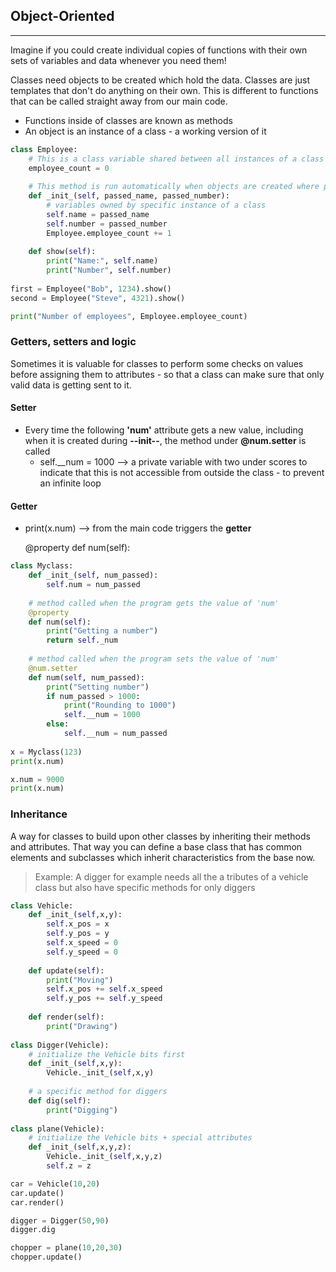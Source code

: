 ## Object-Oriented

------

Imagine if you could create individual copies of functions with their own sets of variables and data whenever you need them!

Classes need objects to be created which hold the data. Classes are just templates that don't do anything on their own. This is different to functions that can be called straight away from our main code.

- Functions inside of classes are known as methods
- An object is an instance of a class - a working version of it

```python
class Employee:
    # This is a class variable shared between all instances of a class to keep track of how many employees created
    employee_count = 0
    
    # This method is run automatically when objects are created where parameters are passed from the main code
    def _init_(self, passed_name, passed_number):
        # variables owned by specific instance of a class
        self.name = passed_name
        self.number = passed_number
        Employee.employee_count += 1
        
    def show(self):
        print("Name:", self.name)
        print("Number", self.number)
        
first = Employee("Bob", 1234).show()
second = Employee("Steve", 4321).show()

print("Number of employees", Employee.employee_count)
```



### Getters, setters and logic

Sometimes it is valuable for classes to perform some checks on values before assigning them to attributes - so that a class can make sure that only valid data is getting sent to it.

#### Setter 

- Every time the following **'num'** attribute gets a new value, including when it is created during **--init--**, the method under **@num.setter** is called
  - self.__num = 1000 --> a private variable with two under scores to indicate that this is not accessible from outside the class - to prevent an infinite loop

#### Getter

- print(x.num) --> from the main code triggers the **getter**

  @property
      def num(self):

```python
class Myclass:
    def _init_(self, num_passed):
        self.num = num_passed
    
    # method called when the program gets the value of 'num'
    @property
    def num(self):
        print("Getting a number")
        return self._num
    
    # method called when the program sets the value of 'num'
    @num.setter
    def num(self, num_passed):
        print("Setting number")
        if num_passed > 1000:
            print("Rounding to 1000")
            self.__num = 1000
        else:
            self.__num = num_passed
            
x = Myclass(123)
print(x.num)

x.num = 9000
print(x.num)
```



### Inheritance

A way for classes to build upon other classes by inheriting their methods and attributes. That way you can define a base class that has common elements and subclasses which inherit characteristics from the base now.

> Example: A digger for example needs all the a tributes of a vehicle class but also have specific methods for only diggers

```python
class Vehicle:
    def _init_(self,x,y):
        self.x_pos = x
        self.y_pos = y
        self.x_speed = 0
        self.y_speed = 0
        
    def update(self):
        print("Moving")
        self.x_pos += self.x_speed
        self.y_pos += self.y_speed
    
    def render(self):
        print("Drawing")
    
class Digger(Vehicle):
    # initialize the Vehicle bits first
    def _init_(self,x,y):
        Vehicle._init_(self,x,y)
    
    # a specific method for diggers
    def dig(self):
        print("Digging")
   
class plane(Vehicle):
    # initialize the Vehicle bits + special attributes 
    def _init_(self,x,y,z):
        Vehicle._init_(self,x,y,z)
        self.z = z

car = Vehicle(10,20)
car.update()
car.render()

digger = Digger(50,90)
digger.dig

chopper = plane(10,20,30)
chopper.update()
```

